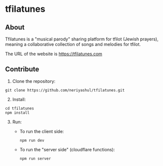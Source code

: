 # tfilatunes
## About ##
Tfilatunes is a "musical parody" sharing platform for tfilot (Jewish prayers), 
meaning a collaborative collection of songs and melodies for tfilot.
                                            
The URL of the website is https://tfilatunes.com

## Contribute ##

1. Clone the repository:
```
git clone https://github.com/neriyashul/tfilatunes.git
```
2. Install:
```
cd tfilatunes
npm install
```

3. Run:
    * To run the client side:
        ```
        npm run dev
        ```

    * To run the "server side" (cloudflare functions):
        ```
        npm run server
        ```
